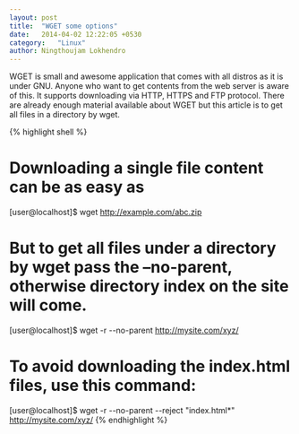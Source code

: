 ```yaml
---
layout: post
title:  "WGET some options"
date:   2014-04-02 12:22:05 +0530
category:	"Linux"
author:	Ningthoujam Lokhendro
---
```

WGET is small and awesome application that comes with all distros as it is under GNU. Anyone who want to get contents from the web server is aware of this. It supports downloading via HTTP, HTTPS and FTP protocol. There are already enough material available about WGET but this article is to get all files in a directory by wget.

{% highlight shell %}
# Downloading a single file content can be as easy as
[user@localhost]$ wget http://example.com/abc.zip

# But to get all files under a directory by wget pass the –no-parent, otherwise directory index on the site will come.
[user@localhost]$ wget -r --no-parent http://mysite.com/xyz/ 

# To avoid downloading the index.html files, use this command:
[user@localhost]$ wget -r --no-parent --reject "index.html*" http://mysite.com/xyz/
{% endhighlight %}
